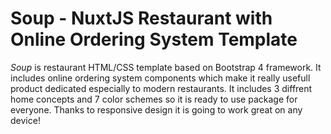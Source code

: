# Soup - NuxtJS Restaurant with Online Ordering System Template

*Soup* is restaurant HTML/CSS template based on Bootstrap 4 framework. It includes online ordering system components which make it really usefull product dedicated especially to modern restaurants. It includes 3 diffrent home concepts and 7 color schemes so it is ready to use package for everyone. Thanks to responsive design it is going to work great on any device!

